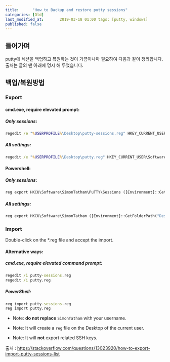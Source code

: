```yaml
---
title:      "How to Backup and restore putty sessions"
categories: [Old]
last_modified_at:       2019-03-18 01:00 tags: [putty, windows]
published: false
---
```


## 들어가며

putty에 세션을 백업하고 복원하는 것이 가끔이나마 필요하여 다음과 같이 정리합니다. 출처는 글의 맨 아래에 명시 해 두었습니다.

## 백업/복원방법

### Export

#### cmd.exe, require elevated prompt:

##### Only sessions:

```cmd
regedit /e "%USERPROFILE%\Desktop\putty-sessions.reg" HKEY_CURRENT_USER\Software\SimonTatham\PuTTY\Sessions
```

##### All settings:

```cmd
regedit /e "%USERPROFILE%\Desktop\putty.reg" HKEY_CURRENT_USER\Software\SimonTatham
```

#### Powershell:

##### Only sessions:

```cmd
reg export HKCU\Software\SimonTatham\PuTTY\Sessions ([Environment]::GetFolderPath("Desktop") + "\putty-sessions.reg")
```

##### All settings:

```cmd
reg export HKCU\Software\SimonTatham ([Environment]::GetFolderPath("Desktop") + "\putty.reg")
```

### Import

Double-click on the &#42;.reg file and accept the import.

#### Alternative ways:

##### cmd.exe, require elevated command prompt:

```cmd
regedit /i putty-sessions.reg
regedit /i putty.reg
```

##### PowerShell:

```cmd
reg import putty-sessions.reg
reg import putty.reg
```

- Note: **do not replace** ```SimonTatham``` with your username.

- Note: It will create a ```reg``` file on the Desktop of the current user.

- Note: It will **not** export related SSH keys.

출처 : https://stackoverflow.com/questions/13023920/how-to-export-import-putty-sessions-list